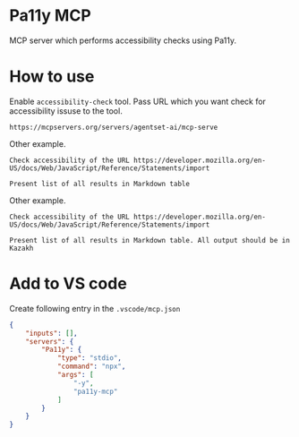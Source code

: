 Pa11y MCP
=========

MCP server which performs accessibility checks using Pa11y.

# How to use

Enable `accessibility-check` tool. Pass URL which you want check for accessibility issuse to the tool.

```
https://mcpservers.org/servers/agentset-ai/mcp-serve
```

Other example.
```
Check accessibility of the URL https://developer.mozilla.org/en-US/docs/Web/JavaScript/Reference/Statements/import

Present list of all results in Markdown table
```

Other example.
```
Check accessibility of the URL https://developer.mozilla.org/en-US/docs/Web/JavaScript/Reference/Statements/import

Present list of all results in Markdown table. All output should be in Kazakh
```


# Add to VS code

Create following entry in the `.vscode/mcp.json`

```json
{
    "inputs": [],
    "servers": {
        "Pa11y": {
            "type": "stdio",
            "command": "npx",
            "args": [
                "-y",
                "pa11y-mcp"
            ]
        }
    }
}
```